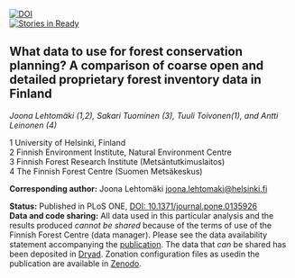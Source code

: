 [![DOI](https://zenodo.org/badge/4782/jlehtoma/validityms.svg)](http://dx.doi.org/10.5281/zenodo.14676)  
[![Stories in Ready](https://badge.waffle.io/jlehtoma/validityms.png)](http://waffle.io/jlehtoma/validityms)  

## What data to use for forest conservation planning? A comparison of coarse open and detailed proprietary forest inventory data in Finland

_Joona Lehtomäki (1,2), Sakari Tuominen (3), Tuuli Toivonen(1), and Antti 
Leinonen (4)_

1 University of Helsinki, Finland  
2 Finnish Environment Institute, Natural Environment Centre  
3 Finnish Forest Research Institute (Metsäntutkimuslaitos)  
4 The Finnish Forest Centre (Suomen Metsäkeskus)  

__Corresponding author:__ Joona Lehtomäki <joona.lehtomaki@helsinki.fi>  

__Status:__ Published in PLoS ONE, [DOI: 10.1371/journal.pone.0135926](http://dx.doi.org/10.1371/journal.pone.0135926)  
__Data and code sharing:__ All data used in this particular analysis and the results 
produced *cannot be shared* because of the terms of use of the Finnish 
Forest Centre (data manager). Please see the data availability statement accompanying
the [publication](http://dx.doi.org/10.1371/journal.pone.0135926). The data that *can*
be shared has been deposited in [Dryad](http://dx.doi.org/10.5061/dryad.d9p4v).
Zonation configuration files as usedin the publication are available in 
[Zenodo](http://dx.doi.org/10.5281/zenodo.27240).
